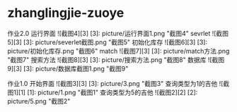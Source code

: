 # zhanglingjie-zuoye
作业2.0
运行界面
![截图4][3] 
[3]: picture/运行界面1.png "截图4"
sevrlet
![截图5][3] 
[3]: picture/severlet截图.png "截图5"
初始化库存
![截图6][3] 
[3]: picture/初始化库存.png "截图6"
match
![截图7][3] 
[3]: picture/match方法.png "截图7"
搜索方法
![截图8][3] 
[3]: picture/搜索方法.png "截图8"
数据库
![截图9][3] 
[3]: picture/数据库截图1.png "截图9"


作业1.0
开始界面
![截图3][3] 
[3]: picture/3.png "截图3"
查询类型为1的吉他
![截图1][1] 
[1]: picture/1.png "截图1"
查询类型为5的吉他
![截图2][2] 
[2]: picture/5.png "截图2"

